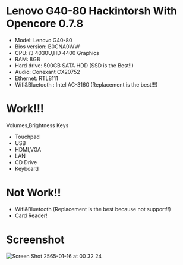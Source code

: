 # Lenovo G40-80 Hackintorsh With Opencore 0.7.8
- Model: Lenovo G40-80
- Bios version: B0CNA0WW
- CPU: i3 4030U,HD 4400 Graphics
- RAM: 8GB
- Hard drive: 500GB SATA HDD (SSD is the Best!!)
- Audio: Conexant CX20752
- Ethernet: RTL8111
- Wifi&Bluetooth : Intel AC-3160 (Replacement is the best!!!)

# Work!!!
Volumes,Brightness Keys
- Touchpad
- USB
- HDMI,VGA
- LAN
- CD Drive
- Keyboard
# Not Work!!
- Wifi&Bluetooth (Replacement is the best because not support!!)
- Card Reader!
# Screenshot
![Screen Shot 2565-01-16 at 00 32 24](https://user-images.githubusercontent.com/83513988/149631737-0097803d-0a9a-4cfc-b90e-7cf525518675.png)
